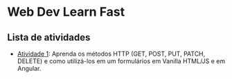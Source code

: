 # Web Dev Learn Fast

## Lista de atividades

- [Atividade 1](./atividade1): Aprenda os métodos HTTP (GET, POST, PUT, PATCH, DELETE) e como utilizá-los em um formulários em Vanilla HTML/JS e em Angular.
